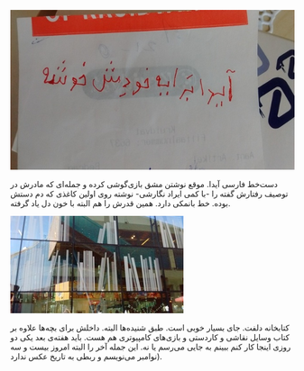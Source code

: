 <!-- 
.. title: پیاده‌روی در دلفت-هفت آگوست دوهزار و پانزده
.. slug: 2015-08-07-lopen-in-delft
.. date: 2015-08-07 20:14:54 UTC+02:00
.. tags: 
.. category: پیاده‌روی در دلفت
.. link: 
.. description: 
.. type: text
-->

![delft](/20150807_095907622_small.jpg)

دست‌خط فارسی آیدا. موقع نوشتن مشق بازی‌گوشی کرده و جمله‌ای که مادرش در توصیف رفتارش گفته را -با کمی ایراد نگارشی- نوشته روی اولین کاغذی که دم دستش بوده. خط بانمکی دارد. همین قدرش را هم البته با خون دل یاد گرفته.

![delft](/20150807_165950046_small.jpg)

کتابخانه دلفت. جای بسیار خوبی است. طبق شنیده‌ها البته. داخلش برای بچه‌ها علاوه بر کتاب وسایل نقاشی و کاردستی و بازی‌های کامپیوتری هم هست. باید هفته‌ی بعد یکی دو روزی اینجا کار کنم ببینم به جایی می‌رسم یا نه. این جمله آخر را البته امروز بیست و سه نوامبر می‌نویسم و ربطی به تاریخ عکس ندارد).
